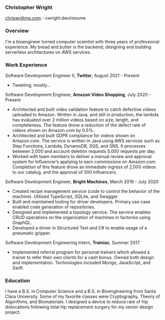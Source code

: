 ### Christopher Wright
chriswr@me.com - cwright.dev/resume

### Overview
I'm a bioengineer turned computer scientist with three years of professional experience. My bread and butter is the backend; designing and building serverless architectures on AWS services.

### Work Experience
Software Development Engineer II, **Twitter**, August 2021 - Present
  * Tweeting, mostly...

Software Development Engineer, **Amazon Video Shopping**, July 2020 - Present
  * Architected and built video validation feature to catch defective videos uploaded to Amazon. Written in Java, and still in production, the lambda has evaluated over 2 million videos based on size, length, and completeness. The feature drove a reduction of the defect rate of videos shown on Amazon.com by 0.5%.
  * Architected and built GDPR compliance for videos shown on Amazon.com. The service is written in Java using AWS services such as Step Functions, Lambda, DynamoDB, SQS, and SNS. It processes between 2,000 and account deletion requests 5,000 requests per day.
  * Worked with team members to deliver a manual review and approval system for Influencer’s applying to earn commissions on Amazon.com. Completion of this feature drove an immediate ingress of 2,000 videos to our catalog, and the approval of 300 influencers.
  
Software Development Engineer, **Bright Machines**, March 2019 - July 2020 
  * Created recipe management service (code to control the behavior of the machine). Utilized TypeScript, SQLite, and Swagger.
  * Built and maintained tooling for driver developers. Primary use case enabled code generation of repositories.
  * Designed and implemented a topology service. The service enables CRUD operations on the organization of machines in factories using GraphQL.
  * Developed a driver in Structured Text and C# to enable usage of a pneumatic gripper.

Software Development Engineering Intern, **Trainiac**, Summer 2017
  * Implemented referral program for personal trainers which allowed a trainer to refer their own clients for a cash bonus. Owned both design and implementation. Technologies included Mongo, JavaScript, and Swift.


### Education
I have a B.S. in Computer Science and a B.S. in Bioengineering from Santa Clara University. Some of my favorite classes were Cryptography, Theory of Algorithms, and Biomaterials. I designed a device to reduce rate of hip dislocations following total hip replacement surgery for my senior design project.
